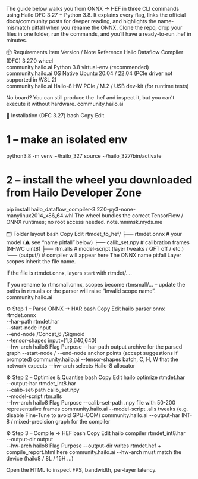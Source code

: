 The guide below walks you from ONNX → HEF in three CLI commands using Hailo DFC 3.27 + Python 3.8. It explains every flag, links the official docs/community posts for deeper reading, and highlights the name-mismatch pitfall when you rename the ONNX. Clone the repo, drop your files in one folder, run the commands, and you’ll have a ready-to-run .hef in minutes.

📦 Requirements
Item	Version / Note	Reference
Hailo Dataflow Compiler (DFC)	3.27.0 wheel	
community.hailo.ai
Python	3.8 virtual-env (recommended)	
community.hailo.ai
OS	Native Ubuntu 20.04 / 22.04 (PCIe driver not supported in WSL 2)	
community.hailo.ai
Hailo-8 HW	PCIe / M.2 / USB dev-kit (for runtime tests)	

No board? You can still produce the .hef and inspect it, but you can’t execute it without hardware. 
community.hailo.ai

🔧 Installation (DFC 3.27)
bash
Copy
Edit
# 1 – make an isolated env
python3.8 -m venv ~/hailo_327
source ~/hailo_327/bin/activate

# 2 – install the wheel you downloaded from Hailo Developer Zone
pip install hailo_dataflow_compiler-3.27.0-py3-none-manylinux2014_x86_64.whl
The wheel bundles the correct TensorFlow / ONNX runtimes; no root access needed. 
note.mmmsk.myds.me

🗂️ Folder layout
bash
Copy
Edit
rtmdet_to_hef/
├── rtmdet.onnx          # your model  (⚠️ see “name pitfall” below)
├── calib_set.npy        # calibration frames (NHWC uint8)
├── rtm.alls             # model-script (layer tweaks / QFT off / etc.)
└── (output/)            # compiler will appear here
The ONNX name pitfall
Layer scopes inherit the file name.

If the file is rtmdet.onnx, layers start with rtmdet/….

If you rename to rtmsmall.onnx, scopes become rtmsmall/… – update the paths in rtm.alls or the parser will raise “Invalid scope name”. 
community.hailo.ai

⚙️ Step 1 – Parse ONNX → HAR
bash
Copy
Edit
hailo parser onnx rtmdet.onnx \
      --har-path rtmdet.har \
      --start-node input \
      --end-node /Concat_6 /Sigmoid \
      --tensor-shapes input=[1,3,640,640] \
      --hw-arch hailo8
Flag	Purpose
--har-path	output archive for the parsed graph
--start-node / --end-node	anchor points (accept suggestions if prompted) 
community.hailo.ai
--tensor-shapes	batch, C, H, W that the network expects
--hw-arch	selects Hailo-8 allocator

⚙️ Step 2 – Optimise & Quantise
bash
Copy
Edit
hailo optimize rtmdet.har \
      --output-har rtmdet_int8.har \
      --calib-set-path calib_set.npy \
      --model-script rtm.alls \
      --hw-arch hailo8
Flag	Purpose
--calib-set-path	.npy file with 50-200 representative frames 
community.hailo.ai
--model-script	.alls tweaks (e.g. disable Fine-Tune to avoid GPU-OOM) 
community.hailo.ai
--output-har	INT-8 / mixed-precision graph for the compiler

⚙️ Step 3 – Compile → HEF
bash
Copy
Edit
hailo compiler rtmdet_int8.har \
      --output-dir output \
      --hw-arch hailo8
Flag	Purpose
--output-dir	writes rtmdet.hef + compile_report.html here 
community.hailo.ai
--hw-arch	must match the device (hailo8 / 8L / 15H …)

Open the HTML to inspect FPS, bandwidth, per-layer latency.
